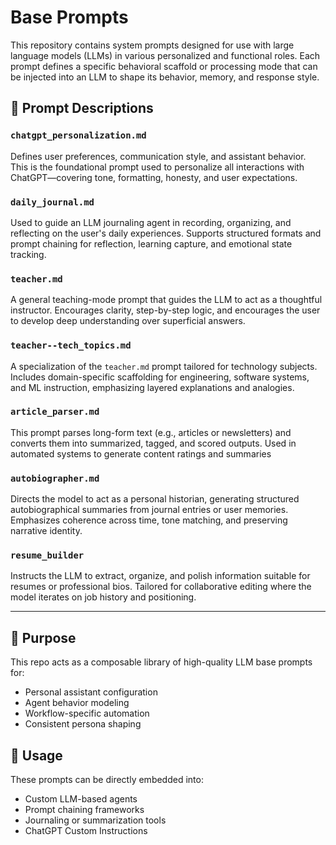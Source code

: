 # Base Prompts

This repository contains system prompts designed for use with large language models (LLMs) in various personalized and functional roles. Each prompt defines a specific behavioral scaffold or processing mode that can be injected into an LLM to shape its behavior, memory, and response style.

## 📄 Prompt Descriptions

### `chatgpt_personalization.md`
Defines user preferences, communication style, and assistant behavior. This is the foundational prompt used to personalize all interactions with ChatGPT—covering tone, formatting, honesty, and user expectations.

### `daily_journal.md`
Used to guide an LLM journaling agent in recording, organizing, and reflecting on the user's daily experiences. Supports structured formats and prompt chaining for reflection, learning capture, and emotional state tracking.

### `teacher.md`
A general teaching-mode prompt that guides the LLM to act as a thoughtful instructor. Encourages clarity, step-by-step logic, and encourages the user to develop deep understanding over superficial answers.

### `teacher--tech_topics.md`
A specialization of the `teacher.md` prompt tailored for technology subjects. Includes domain-specific scaffolding for engineering, software systems, and ML instruction, emphasizing layered explanations and analogies.

### `article_parser.md`
This prompt parses long-form text (e.g., articles or newsletters) and converts them into summarized, tagged, and scored outputs. Used in automated systems to generate content ratings and summaries 

### `autobiographer.md`
Directs the model to act as a personal historian, generating structured autobiographical summaries from journal entries or user memories. Emphasizes coherence across time, tone matching, and preserving narrative identity.

### `resume_builder`
Instructs the LLM to extract, organize, and polish information suitable for resumes or professional bios. Tailored for collaborative editing where the model iterates on job history and positioning.

---

## 🧠 Purpose

This repo acts as a composable library of high-quality LLM base prompts for:
- Personal assistant configuration
- Agent behavior modeling
- Workflow-specific automation
- Consistent persona shaping

## 📁 Usage

These prompts can be directly embedded into:
- Custom LLM-based agents
- Prompt chaining frameworks
- Journaling or summarization tools
- ChatGPT Custom Instructions



